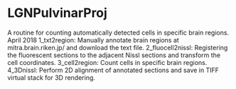 # LGNPulvinarProj
A routine for counting automatically detected cells in specific brain regions.
April 2018
1_txt2region: Manually annotate brain regions at mitra.brain.riken.jp/ and download the text file.
2_fluocell2nissl: Registering the fluorescent sections to the adjacent Nissl sections and transform the cell coordinates. 
3_cell2region: Count cells in specific brain regions.
4_3Dnissl: Perform 2D alignment of annotated sections and save in TIFF virtual stack for 3D rendering.
